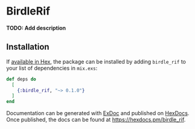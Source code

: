 # BirdleRif

**TODO: Add description**

## Installation

If [available in Hex](https://hex.pm/docs/publish), the package can be installed
by adding `birdle_rif` to your list of dependencies in `mix.exs`:

```elixir
def deps do
  [
    {:birdle_rif, "~> 0.1.0"}
  ]
end
```

Documentation can be generated with [ExDoc](https://github.com/elixir-lang/ex_doc)
and published on [HexDocs](https://hexdocs.pm). Once published, the docs can
be found at <https://hexdocs.pm/birdle_rif>.

